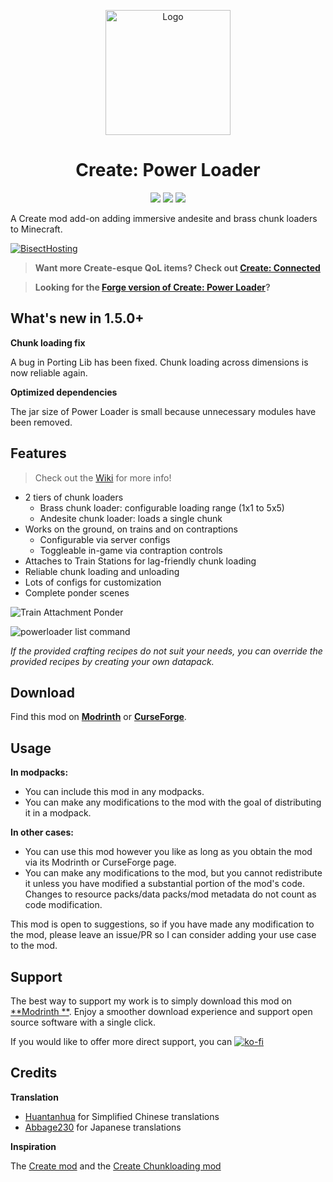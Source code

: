 <p align="center"><img src="https://raw.githubusercontent.com/hlysine/create_power_loader/main/src/main/resources/create_power_loader_icon.png" alt="Logo" width="200"></p>

<h1 align="center">Create: Power Loader</h1>

<p align="center">
    <a href="https://www.curseforge.com/minecraft/mc-mods/create-power-loader/files"><img src="https://cf.way2muchnoise.eu/versions/936020_all.svg"></a>
    <a href="https://modrinth.com/mod/create-power-loader/"><img src="https://img.shields.io/modrinth/dt/wPQ6GgFE?style=flat&label=Modrinth"></a>
    <a href="https://www.curseforge.com/minecraft/mc-mods/create-power-loader"><img src="https://img.shields.io/curseforge/dt/936020?style=flat&label=CurseForge"></a>
</p>

A Create mod add-on adding immersive andesite and brass chunk loaders to Minecraft.

[![BisectHosting](https://www.bisecthosting.com/partners/custom-banners/cd02548b-be01-4a01-b707-ffcb913f5299.webp)](https://bisecthosting.com/lysine)

> **Want more Create-esque QoL items? Check out [Create: Connected](https://modrinth.com/mod/create-connected)**

> **Looking for the [Forge version of Create: Power Loader](https://modrinth.com/mod/create-power-loader)?**

## What's new in 1.5.0+

**Chunk loading fix**

A bug in Porting Lib has been fixed. Chunk loading across dimensions is now reliable again.

**Optimized dependencies**

The jar size of Power Loader is small because unnecessary modules have been removed.

## Features

> Check out the [Wiki](https://github.com/hlysine/create_power_loader/wiki) for more info!

- 2 tiers of chunk loaders
    - Brass chunk loader: configurable loading range (1x1 to 5x5)
    - Andesite chunk loader: loads a single chunk
- Works on the ground, on trains and on contraptions
    - Configurable via server configs
    - Toggleable in-game via contraption controls
- Attaches to Train Stations for lag-friendly chunk loading
- Reliable chunk loading and unloading
- Lots of configs for customization
- Complete ponder scenes

![Train Attachment Ponder](https://cdn.modrinth.com/data/wPQ6GgFE/images/0cdf2fecd6253f267cf32103e51a062b78ffaace.png)

![powerloader list command](https://github.com/hlysine/create_power_loader/assets/25472513/e28c9b7c-fa27-4ac1-aaf5-2500771439bd)

*If the provided crafting recipes do not suit your needs, you can override the provided recipes by creating your own
datapack.*

## Download

Find this mod on [**Modrinth**](https://modrinth.com/mod/create-power-loader) or
[**CurseForge**](https://legacy.curseforge.com/minecraft/mc-mods/create-power-loader).

## Usage

**In modpacks:**

- You can include this mod in any modpacks.
- You can make any modifications to the mod with the goal of distributing it in a modpack.

**In other cases:**

- You can use this mod however you like as long as you obtain the mod via its Modrinth or CurseForge page.
- You can make any modifications to the mod, but you cannot redistribute it unless you have modified a substantial
  portion of the mod's code. Changes to resource packs/data packs/mod metadata do not count as code modification.

This mod is open to suggestions, so if you have made any modification to the mod, please leave an issue/PR so I can
consider adding your use case to the mod.

## Support

The best way to support my work is to simply download this mod on [**Modrinth
**](https://modrinth.com/mod/create-power-loader).
Enjoy a smoother download experience and support open source software with a single click.

If you would like to offer more direct support, you
can [![ko-fi](https://ko-fi.com/img/githubbutton_sm.svg)](https://ko-fi.com/O4O2TL8YV)

## Credits

**Translation**

- [Huantanhua](https://github.com/Huantanhua) for Simplified Chinese translations
- [Abbage230](https://github.com/Abbage230) for Japanese translations

**Inspiration**

The [Create mod](https://github.com/Creators-of-Create/Create) and
the [Create Chunkloading mod](https://github.com/embeddedt/CreateChunkloading)